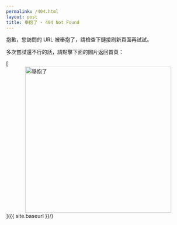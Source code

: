 ```yaml
---
permalink: /404.html
layout: post
title: 舉抱了 - 404 Not Found
---
```


抱歉，您訪問的 URL 被舉抱了，請檢查下鏈接刷新頁面再試試。

多次嘗試還不行的話，請點擊下面的圖片返回首頁：

[<img src="https://s2.ax1x.com/2019/10/26/K0apYd.jpg" alt="舉抱了" style="width:400px;margin-left:auto;margin-right:auto;display:block;">]({{ site.baseurl }}/)
